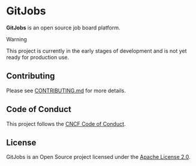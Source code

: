 # GitJobs

**GitJobs** is an open source job board platform.

> [!WARNING]
> This project is currently in the early stages of development and is not yet ready for production use.

## Contributing

Please see [CONTRIBUTING.md](./CONTRIBUTING.md) for more details.

## Code of Conduct

This project follows the [CNCF Code of Conduct](https://github.com/cncf/foundation/blob/master/code-of-conduct.md).

## License

GitJobs is an Open Source project licensed under the [Apache License 2.0](https://www.apache.org/licenses/LICENSE-2.0).
